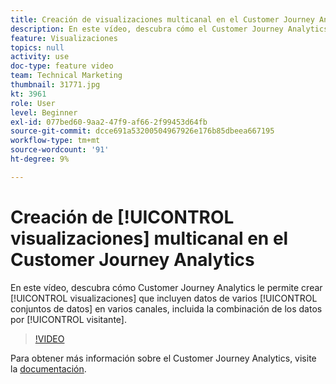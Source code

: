 ```yaml
---
title: Creación de visualizaciones multicanal en el Customer Journey Analytics
description: En este vídeo, descubra cómo el Customer Journey Analytics de Adobe le permite crear visualizaciones que incluyen datos de varios conjuntos de datos en varios canales, incluida la combinación de datos por visitante.
feature: Visualizaciones
topics: null
activity: use
doc-type: feature video
team: Technical Marketing
thumbnail: 31771.jpg
kt: 3961
role: User
level: Beginner
exl-id: 077bed60-9aa2-47f9-af66-2f99453d64fb
source-git-commit: dcce691a53200504967926e176b85dbeea667195
workflow-type: tm+mt
source-wordcount: '91'
ht-degree: 9%

---
```


# Creación de [!UICONTROL visualizaciones] multicanal en el Customer Journey Analytics

En este vídeo, descubra cómo Customer Journey Analytics le permite crear [!UICONTROL visualizaciones] que incluyen datos de varios [!UICONTROL conjuntos de datos] en varios canales, incluida la combinación de los datos por [!UICONTROL visitante].

>[!VIDEO](https://video.tv.adobe.com/v/31771/?quality=12)

Para obtener más información sobre el Customer Journey Analytics, visite la [documentación](https://docs.adobe.com/content/help/es-ES/analytics-platform/using/cja-landing.html).
